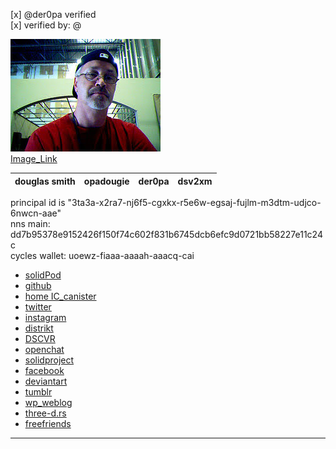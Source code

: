 
[x] @der0pa verified  
[x]  verified by: @<username>

![Image of @der0pa](pfp.jpg)  
[Image_Link](https://lynis-qyaaa-aaaah-aaogq-cai.raw.ic0.app/nft/12)
 
douglas smith |opadougie | der0pa | dsv2xm   
------------ | ------------- | ---------- | ---------

principal id is "3ta3a-x2ra7-nj6f5-cgxkx-r5e6w-egsaj-fujlm-m3dtm-udjco-6nwcn-aae"   
nns main:  dd7b95378e9152426f150f74c602f831b6745dcb6efc9d0721bb58227e11c24c     
cycles wallet: uoewz-fiaaa-aaaah-aaacq-cai    
    
-  [solidPod](https://pod.der0pa.io)
 - [github](https://github.com/der0pa) 
- [home IC_canister](https://lynis-qyaaa-aaaah-aaogq-cai.raw.ic0.app/)  
- [twitter](https://twitter.com/dsv2xm)  
- [instagram](https://www.instagram.com/dougie__/)  
- [distrikt](https://az5sd-cqaaa-aaaae-aaarq-cai.ic0.app/u/der0pa)  
- [DSCVR](https://h5aet-waaaa-aaaab-qaamq-cai.raw.ic0.app/user/DER0PAD)  
- [openchat](https://7e6iv-biaaa-aaaaf-aaada-cai.ic0.app/0ccc5ad1dbb81d49d780a2d24f058fb9)  
- [solidproject](https://opadougie.solidcommunity.net)
- [facebook](https://www.facebook.com/dougie.smith.5454)
- [deviantart](https://www.deviantart.com/dsv2xm)  
- [tumblr](https://der0pa.tumblr.com)
- [wp_weblog](https://der0pa.wordpress.com/)
- [three-d.rs](https://zri5z-hiaaa-aaaaj-qaa4q-cai.raw.ic0.app)
- [freefriends](http://freefriends.org/dsmith/)
 ---------------------------------------------------------

